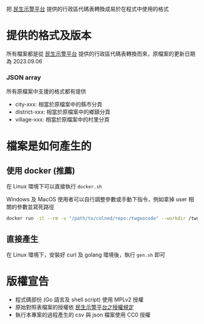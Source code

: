 把 [民生示警平台](https://alerts.ncdr.nat.gov.tw/CAPfiledownload.aspx) 提供的行政區代碼表轉換成易於在程式中使用的格式

# 提供的格式及版本

所有檔案都是從 [民生示警平台](https://alerts.ncdr.nat.gov.tw/CAPfiledownload.aspx) 提供的行政區代碼表轉換而來，原檔案的更新日期為 2023.09.06

### JSON array

所有原檔案中支援的格式都有提供

- city-xxx: 相當於原檔案中的縣市分頁
- district-xxx: 相當於原檔案中的鄉鎮分頁
- village-xxx: 相當於原檔案中的村里分頁

# 檔案是如何產生的

## 使用 docker (推薦)

在 Linux 環境下可以直接執行 `docker.sh`

Windows 及 MacOS 使用者可以自行調整參數或手動下指令，例如拿掉 user 相關的參數並寫死路徑

```sh
docker run -it --rm -v "/path/to/colned/repo:/twgeocode" --workdir /twgeocode golang /twgeocode/gen.sh
```

## 直接產生

在 Linux 環境下，安裝好 curl 及 golang 環境後，執行 `gen.sh` 即可

# 版權宣告

- 程式碼部份 (Go 語言及 shell script) 使用 MPLv2 授權
- 原始對照表檔案的授權依 [民生示警平台之授權規定](https://alerts.ncdr.nat.gov.tw/usestandard.aspx)
- 執行本專案的過程產生的 csv 與 json 檔案使用 CC0 授權
